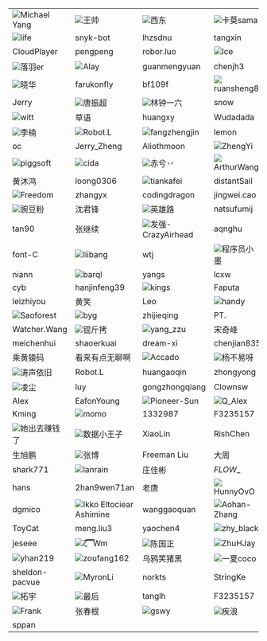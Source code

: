 |     |     |     |     |     |
|-----|-----|-----|-----|-----|
|![](https://foruda.gitee.com/avatar/1716893681414311163/61279_fuhai_1716893681.png!avatar30)Michael Yang|![](https://foruda.gitee.com/avatar/1698661375322784129/7984572_suomm_1698661375.png!avatar30)王帅|![](https://foruda.gitee.com/avatar/1683858335519306352/15535_noear_admin_1683858335.png!avatar30)西东|![](https://foruda.gitee.com/avatar/1691636027051962328/11233353_kamo-sama_1691636027.png!avatar30)卡莫sama|丌冰|
|![](https://foruda.gitee.com/avatar/1691044597656855579/7563907_lifejwang11_1691044597.png!avatar30)life|snyk-bot|lhzsdnu|tangxin|![](https://foruda.gitee.com/avatar/1705654661450426134/10777007_font-c_1705654661.png!avatar30)Font_C|
|CloudPlayer|pengpeng|robor.luo|![](https://foruda.gitee.com/avatar/1719543818174909250/7694710_bingbingbing9527_1719543818.png!avatar30)Ice|庄佳彬|
|![](https://foruda.gitee.com/avatar/1695378372753910643/2130728_lemonbx_1695378372.png!avatar30)落羽er|![](https://foruda.gitee.com/avatar/1677050007451380844/5392766_chxlay_1578985930.png!avatar30)Alay|guanmengyuan|chenjh3|![](https://foruda.gitee.com/avatar/1697612161781835336/7870258_wchopper_1697612161.png!avatar30)王超|
|![](https://foruda.gitee.com/avatar/1730251364089836489/2218307_min290_1730251364.png!avatar30)晓华|farukonfly|bf109f|![](https://foruda.gitee.com/avatar/1667638625127647293/1821877_cearnach_1667638624.png!avatar30)ruansheng8|![](https://foruda.gitee.com/avatar/1677007160240647120/2168512_hhggcon_1614250488.png!avatar30)huang__2|
|Jerry|![](https://foruda.gitee.com/avatar/1676906219947351575/342237_tangzc_1629796763.png!avatar30)唐振超|![](https://foruda.gitee.com/avatar/1722841881744628821/10294682_goxiaogle_1722841881.png!avatar30)林钟一六|snow|macy0122|
|![](https://foruda.gitee.com/avatar/1699925437720003320/5656388_wittplus_1699925437.png!avatar30)witt|草语|huangxy|Wudadada|SWQXDBA|
|![](https://foruda.gitee.com/avatar/1694759381586775676/568596_qq925966998_1694759381.png!avatar30)李楠|![](https://foruda.gitee.com/avatar/1677086127012961929/7598208_robot-l_1590219712.png!avatar30)Robot.L|![](https://portrait.gitee.com/static/images/violation.svg)fangzhengjin|lemon|mofan|
|oc|Jerry_Zheng|Aliothmoon|![](https://foruda.gitee.com/avatar/1662530771984927775/11582280_zyinnju_1662530771.png!avatar30)ZhengYi|wujl|
|![](https://foruda.gitee.com/avatar/1676895504036051867/8807_piggsoft_1578914592.jpg!avatar30)piggsoft|![](https://foruda.gitee.com/avatar/1677176420854921626/9461594_cida_1626657356.png!avatar30)cida|![](https://foruda.gitee.com/avatar/1674286432514482953/4807650_fandai_fandaidzsw_1674286432.png!avatar30)赤兮丷|![](https://foruda.gitee.com/avatar/1726218414160215373/10127984_something4arthurw_1726218414.png!avatar30)ArthurWang|![](https://foruda.gitee.com/avatar/1662084101462823713/2079235_djxchi_1662084101.png!avatar30)时间淡忘一切|
|黄沐鸿|loong0306|![](https://foruda.gitee.com/avatar/1676915418782652598/483538_tiankafei_1578925291.png!avatar30)tiankafei|distantSail|wcc1433|
|![](https://foruda.gitee.com/avatar/1710484561956174096/4951941_dh_free_1710484561.png!avatar30)Freedom|zhangyx|codingdragon|jingwei.cao|![](https://foruda.gitee.com/avatar/1676896586274105369/20327_cnscoo_1578915320.jpg!avatar30)Haru|
|![](https://foruda.gitee.com/avatar/1676905453682965545/327218_gm173119755_1648555045.png!avatar30)豌豆粉|沈君锋|![](https://foruda.gitee.com/avatar/1691034002435340221/1920167_qimincow_1691034002.png!avatar30)英雄路|natsufumij|Lionel|
|tan90|张继续|![](https://foruda.gitee.com/avatar/1676898238064465096/61541_whitedolphin_1578915956.png!avatar30)发强-CrazyAirhead|aqnghu|BQ60ziOxlFI0R0|
|font-C|![](https://foruda.gitee.com/avatar/1677053740056224121/5462387_i_tell_you_1618064317.png!avatar30)liibang|wtj|![](https://foruda.gitee.com/avatar/1677017991287160720/3034480_coder-xiaomo_1646647297.png!avatar30)程序员小墨|cainiao3853|
|niann|![](https://foruda.gitee.com/avatar/1702438316292746960/8789215_barql_1702438316.png!avatar30)barql|yangs|lcxw|young|
|cyb|hanjinfeng39|![](https://foruda.gitee.com/avatar/1706089834385383191/56562_kings_1706089834.png!avatar30)kings|Faputa|qixy|
|leizhiyou|黄笑|Leo|![](https://foruda.gitee.com/avatar/1678377314939642686/1604115_handy-git_1678377314.png!avatar30)handy|yuanbaolong|
|![](https://foruda.gitee.com/avatar/1674121508509280199/9288653_saoforestt_1674121508.png!avatar30)Saoforest|![](https://foruda.gitee.com/avatar/1677237805724097193/11485875_bygkn_1660893367.png!avatar30)byg|zhijieqing|PT.|zuojinlong|
|Watcher.Wang|![](https://foruda.gitee.com/avatar/1676978624694631546/1600987_youthdream_1592959590.png!avatar30)锟斤拷|![](https://foruda.gitee.com/avatar/1677111694079591934/8088436_yang-zzu_1604969134.png!avatar30)yang_zzu|宋奇峰|![](https://foruda.gitee.com/avatar/1676895416224286260/8331_chaosforever_1578914555.png!avatar30)锁力|
|meichenhui|shaoerkuai|dream-xi|chenjian835|![](https://foruda.gitee.com/avatar/1676896562075035262/20021_duxlei_1578915302.png!avatar30)duxlei|
|乘黄猿码|看来有点无聊啊|![](https://foruda.gitee.com/avatar/1676902073076876764/112593_caohenghui_1578918069.png!avatar30)Accado|![](https://foruda.gitee.com/avatar/1679885039814030308/5151444_yangbuyi_1679885039.png!avatar30)杨不易呀|XiaoLin|
|![](https://foruda.gitee.com/avatar/1707111957383563814/4877788_shuangtao_1707111957.png!avatar30)涛声依旧|Robot.L|huangaoqin|zhongyong|matthew|
|![](https://foruda.gitee.com/avatar/1706366160973793724/9473873_lingchen_gitee_1706366160.png!avatar30)凌尘|luy|gongzhongqiang|Clownsw|![](https://foruda.gitee.com/avatar/1718845171204865524/5315044_feiyuchuixue_1718845171.png!avatar30)INS6|
|Alex|EafonYoung|![](https://foruda.gitee.com/avatar/1677170868635098448/9319924_pioneer-sun_1624354686.png!avatar30)Pioneer-Sun|![](https://foruda.gitee.com/avatar/1677166292370951564/9173563_q-alex_1627784508.png!avatar30)Q_Alex|Schwi|
|Kming|![](https://foruda.gitee.com/avatar/1677052070334379576/5421002_wlf213_1612139033.png!avatar30)momo|1332987|F3235157|winnerself|
|![](https://foruda.gitee.com/avatar/1677182504887358627/9655223_animal553_1631088642.png!avatar30)她出去赚钱了|![](https://foruda.gitee.com/avatar/1694921912224475489/8702036_dataprince_1694921912.png!avatar30)数据小王子|XiaoLin|RishChen|丿风轻灬云淡|
|生旭鹏|![](https://foruda.gitee.com/avatar/1703832348210958955/7966959_zhang-bo-bo_1703832348.png!avatar30)张博|Freeman Liu|大周|欢乐码农|
|shark771|![](https://foruda.gitee.com/avatar/1676901809020238246/108632_lanrain_1578917874.jpeg!avatar30)lanrain|庄佳彬|_FLOW__|![](https://foruda.gitee.com/avatar/1677062003782215413/5643954_wei_hua_zhou_1653878946.png!avatar30)weihuazhou|
|hans|2han9wen71an|老唐|![](https://foruda.gitee.com/avatar/1677173250729036908/9369933_hunnyovo_1650792499.png!avatar30)HunnyOvO|guanmengyuan|
|dgmico|![](https://foruda.gitee.com/avatar/1677162544015233775/9094323_lymph_java_1624796992.png!avatar30)Ikko Eltociear Ashimine|wanggaoquan|![](https://foruda.gitee.com/avatar/1689673717825068611/9856206_aohanaohan_1689673717.png!avatar30)Aohan-Zhang|![](https://foruda.gitee.com/avatar/1691737477130376308/1673084_wang_yong_ji_1691737477.png!avatar30)老吉丶|
|ToyCat|meng.liu3|yaochen4|![](https://foruda.gitee.com/avatar/1676959401839738321/1269497_zhy_balck_1578947791.png!avatar30)zhy_black|![](https://foruda.gitee.com/avatar/1736233015439986906/113326_qingwei_1736233015.png!avatar30)无名丶小辈|
|jeseee|![](https://foruda.gitee.com/avatar/1676974596171836113/1532463_1395961821_1578953848.png!avatar30)ζั͡ ั͡ ั͡ ั͡Wm|![](https://foruda.gitee.com/avatar/1676894749123859490/2132_hopper_1578914095.jpg!avatar30)陈国正|![](https://foruda.gitee.com/avatar/1691805683099463215/8904907_zhuhjay_1691805683.png!avatar30)ZhuHJay|lin-mt|
|![](https://foruda.gitee.com/avatar/1676910196304190970/395644_yhan219_1578922597.png!avatar30)yhan219|![](https://foruda.gitee.com/avatar/1677071665480088881/6561865_zoufang162_1585144118.png!avatar30)zoufang162|乌鸦笑猪黑|![](https://foruda.gitee.com/avatar/1685523335595388107/5155330_yixiacoco_1685523335.png!avatar30)一夏coco|wnp|
|sheldon-pacvue|![](https://foruda.gitee.com/avatar/1676901646505077446/106613_myron_1578917779.png!avatar30)MyronLi|norkts|StringKe|xiaoxiao|
|![](https://foruda.gitee.com/avatar/1731245648666073735/390404_tycms_1731245648.png!avatar30)拓宇|![](https://foruda.gitee.com/avatar/1676957321934470618/1219829_zuihou111_1578946597.png!avatar30)最后|tanglh|F3235157|lovealiang|
|![](https://foruda.gitee.com/avatar/1699583000606978482/1989048_frank_hl_1699583000.png!avatar30)Frank|张春根|![](https://foruda.gitee.com/avatar/1676944509918531732/1097433_noecs_1578940154.png!avatar30)gswy|![](https://foruda.gitee.com/avatar/1693449200752633970/11209107_jl_0417_1693449200.png!avatar30)疾浪|![](https://foruda.gitee.com/avatar/1676983827162237415/1697554_xinjump_1654653784.png!avatar30)xinjump|
|sppan|


